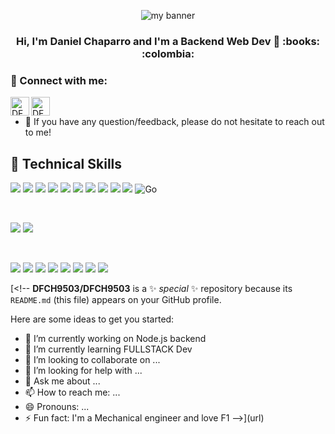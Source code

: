 <p align="center">
  <img src="https://github.com/DFCH9503/DFCH9503/assets/112893233/9b98d52e-ed70-4fff-abf6-d4c775645da9.png" alt="my banner">
</p>

<h3 align="center">
Hi, I'm Daniel Chaparro and I'm a Backend Web Dev 👋 :books: :colombia: 
</h3>

### 🤝 Connect with me:

<a href="https://www.linkedin.com/in/dfch9503/"><img align="left" src="https://raw.githubusercontent.com/yushi1007/yushi1007/main/images/linkedin.svg" alt="DFCH9503 | LinkedIn" width="30px"/></a>
<a href="https://www.instagram.com/dfchaparro/"><img align="left" src="https://raw.githubusercontent.com/yushi1007/yushi1007/main/images/instagram.svg" alt="DFCH9503 | Instagram" width="30px"/></a>
</br>

- 💬 If you have any question/feedback, please do not hesitate to reach out to me!


## 💼 Technical Skills

![](https://img.shields.io/badge/Code-JavaScript-informational?style=flat&logo=JavaScript&color=F7DF1E)
![](https://img.shields.io/badge/Code-Node.js-informational?style=flat&logo=nodedotjs&logoColor=%23339933&color=%23339933)
![](https://img.shields.io/badge/Code-Express.js-informational?style=flat&logo=express&logoColor=%23000000&color=%23000000)
![](https://img.shields.io/badge/Code-HTML5-informational?style=flat&logo=HTML5&color=E34F26)
![](https://img.shields.io/badge/Code-React-informational?style=flat&logo=react&color=61DAFB)
![](https://img.shields.io/badge/Code-MySQL-informational?style=flat&logo=mysql&logoColor=%234479A1&color=%234479A1)
![](https://img.shields.io/badge/Code-Sequelize-informational?style=flat&logo=sequelize&logoColor=%2352B0E7&color=%2352B0E7)
![](https://img.shields.io/badge/Code-TypeScript-informational?style=flat&logo=typescript&logoColor=%233178C6&color=%233178C6)
![](https://img.shields.io/badge/Code-Python-informational?style=flat&logo=python&logoColor=%233776AB&color=%233776AB)
![](https://img.shields.io/badge/Code-C%2B%2B-informational?style=flat&logo=cplusplus&logoColor=%2300599C&color=%2300599C)
![Go](https://img.shields.io/badge/Code-Go-informational?style=flat&logo=Go&logoColor=#00ADD8&color=#00ADD8)

</br>

![](https://img.shields.io/badge/Style-CSS3-informational?style=flat&logo=css3&logoColor=%231572B6&color=%231572B6)
![](https://img.shields.io/badge/Tools-Bootstrap-informational?style=flat&logo=bootstrap&logoColor=%237952B3&color=%237952B3)

</br>

![](https://img.shields.io/badge/Tools-NPM-informational?style=flat&logo=npm&logoColor=%23CB3837&color=%23CB3837)
![](https://img.shields.io/badge/Tools-Yarn-informational?style=flat&logo=yarn&logoColor=#2C8EBB&color=#2C8EBB)
![](https://img.shields.io/badge/Tools-Git-informational?style=flat&logo=git&logoColor=%23F05032&color=%23F05032)
![](https://img.shields.io/badge/Tools-GitHub-informational?style=flat&logo=github&logoColor=%23181717&color=%23181717)
![](https://img.shields.io/badge/Tools-Trello-informational?style=flat&logo=trello&logoColor=%230052CC&color=%230052CC)
![](https://img.shields.io/badge/Tools-Discord-informational?style=flat&logo=discord&logoColor=%235865F2&color=%235865F2)
![](https://img.shields.io/badge/Tools-Slack-informational?style=flat&logo=slack&logoColor=%234A154B&color=%234A154B)
![](https://img.shields.io/badge/Tools-Canva-informational?style=flat&logo=canva&logoColor=%2300C4CC&color=%2300C4CC)


[<!--
**DFCH9503/DFCH9503** is a ✨ _special_ ✨ repository because its `README.md` (this file) appears on your GitHub profile.

Here are some ideas to get you started:

- 🔭 I’m currently working on Node.js backend
- 🌱 I’m currently learning FULLSTACK Dev
- 👯 I’m looking to collaborate on ...
- 🤔 I’m looking for help with ...
- 💬 Ask me about ...
- 📫 How to reach me: ...
- 😄 Pronouns: ...
- ⚡ Fun fact: I'm a Mechanical engineer and love F1
-->](url)
